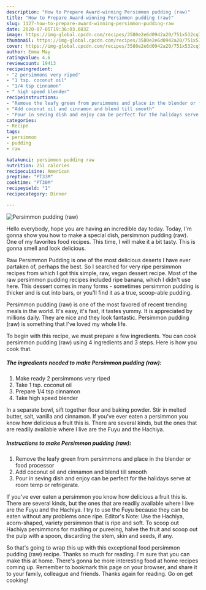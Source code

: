 ```yaml
---
description: "How to Prepare Award-winning Persimmon pudding (raw)"
title: "How to Prepare Award-winning Persimmon pudding (raw)"
slug: 1127-how-to-prepare-award-winning-persimmon-pudding-raw
date: 2020-07-05T19:36:03.683Z
image: https://img-global.cpcdn.com/recipes/3580e2e6d0942a20/751x532cq70/persimmon-pudding-raw-recipe-main-photo.jpg
thumbnail: https://img-global.cpcdn.com/recipes/3580e2e6d0942a20/751x532cq70/persimmon-pudding-raw-recipe-main-photo.jpg
cover: https://img-global.cpcdn.com/recipes/3580e2e6d0942a20/751x532cq70/persimmon-pudding-raw-recipe-main-photo.jpg
author: Emma May
ratingvalue: 4.6
reviewcount: 19413
recipeingredient:
- "2 persimmons very riped"
- "1 tsp. coconut oil"
- "1/4 tsp cinnamon"
- " high speed blender"
recipeinstructions:
- "Remove the leafy green from persimmons and place in the blender or food processor"
- "Add coconut oil and cinnamon and blend till smooth"
- "Pour in seving dish and enjoy can be perfect for the halidays serve at room temp or refrigerate."
categories:
- Recipe
tags:
- persimmon
- pudding
- raw

katakunci: persimmon pudding raw 
nutrition: 251 calories
recipecuisine: American
preptime: "PT33M"
cooktime: "PT30M"
recipeyield: "1"
recipecategory: Dinner

---
```



![Persimmon pudding (raw)](https://img-global.cpcdn.com/recipes/3580e2e6d0942a20/751x532cq70/persimmon-pudding-raw-recipe-main-photo.jpg)

Hello everybody, hope you are having an incredible day today. Today, I'm gonna show you how to make a special dish, persimmon pudding (raw). One of my favorites food recipes. This time, I will make it a bit tasty. This is gonna smell and look delicious.

Raw Persimmon Pudding is one of the most delicious deserts I have ever partaken of, perhaps the best. So I searched for very ripe persimmon recipes from which I got this simple, raw, vegan dessert recipe. Most of the raw persimmon pudding recipes included ripe banana, which I didn&#39;t use here. This dessert comes in many forms - sometimes persimmon pudding is thicker and is cut into bars, or you&#39;ll find it as a true, scoop-able pudding.

Persimmon pudding (raw) is one of the most favored of recent trending meals in the world. It's easy, it's fast, it tastes yummy. It is appreciated by millions daily. They are nice and they look fantastic. Persimmon pudding (raw) is something that I've loved my whole life.


To begin with this recipe, we must prepare a few ingredients. You can cook persimmon pudding (raw) using 4 ingredients and 3 steps. Here is how you cook that.

<!--inarticleads1-->

##### The ingredients needed to make Persimmon pudding (raw):

1. Make ready 2 persimmons very riped
1. Take 1 tsp. coconut oil
1. Prepare 1/4 tsp cinnamon
1. Take  high speed blender


In a separate bowl, sift together flour and baking powder. Stir in melted butter, salt, vanilla and cinnamon. If you&#39;ve ever eaten a persimmon you know how delicious a fruit this is. There are several kinds, but the ones that are readily available where I live are the Fuyu and the Hachiya. 

<!--inarticleads2-->

##### Instructions to make Persimmon pudding (raw):

1. Remove the leafy green from persimmons and place in the blender or food processor
1. Add coconut oil and cinnamon and blend till smooth
1. Pour in seving dish and enjoy can be perfect for the halidays serve at room temp or refrigerate.


If you&#39;ve ever eaten a persimmon you know how delicious a fruit this is. There are several kinds, but the ones that are readily available where I live are the Fuyu and the Hachiya. I try to use the Fuyu because they can be eaten without any problems once ripe. Editor&#39;s Note: Use the Hachiya, acorn-shaped, variety persimmon that is ripe and soft. To scoop out Hachiya persimmons for mashing or pureeing, halve the fruit and scoop out the pulp with a spoon, discarding the stem, skin and seeds, if any. 

So that's going to wrap this up with this exceptional food persimmon pudding (raw) recipe. Thanks so much for reading. I'm sure that you can make this at home. There's gonna be more interesting food at home recipes coming up. Remember to bookmark this page on your browser, and share it to your family, colleague and friends. Thanks again for reading. Go on get cooking!
